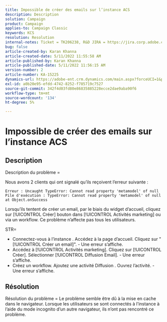 ```yaml
---
title: Impossible de créer des emails sur l’instance ACS
description: Description
solution: Campaign
product: Campaign
applies-to: Campaign Classic
keywords: KCS
resolution: Resolution
internal-notes: Ticket = TK206238, R&D JIRA = https://jira.corp.adobe.com/browse/CAMP-39887
bug: false
article-created-by: Karan Khanna
article-created-date: 5/11/2022 11:55:58 AM
article-published-by: Karan Khanna
article-published-date: 5/11/2022 11:56:15 AM
version-number: 2
article-number: KA-15225
dynamics-url: https://adobe-ent.crm.dynamics.com/main.aspx?forceUCI=1&pagetype=entityrecord&etn=knowledgearticle&id=61b7974e-21d1-ec11-a7b5-00224809c556
exl-id: a0b20e95-efdd-4742-8252-f785719c7527
source-git-commit: 342f4d03fd80e86835885228ecce2dae9aba90f6
workflow-type: tm+mt
source-wordcount: '134'
ht-degree: 5%

---
```


# Impossible de créer des emails sur l’instance ACS

## Description


Description du problème =

Nous avons 2 clients qui ont signalé qu’ils reçoivent l’erreur suivante :

```
Erreur : Uncaught TypeError: Cannot read property 'metamodel' of null
Pile d'exécution : TypeError: Cannot read property 'metamodel' of null
at Object.onSuccess
```

Lorsqu’ils tentent de créer un email, par le biais du widget d’accueil, cliquez sur [!UICONTROL Créer] bouton dans [!UICONTROL Activités marketing] ou via un workflow.
Ce problème n’affecte pas tous les utilisateurs.



STR=

- Connectez-vous à l’instance . Accédez à la page d’accueil. Cliquez sur &quot;[!UICONTROL Créer un email]&quot;. - Une erreur s’affiche.
- Accédez à [!UICONTROL Activités marketing]. Cliquez sur [!UICONTROL Créer]. Sélectionner [!UICONTROL Diffusion Email]. - Une erreur s’affiche.
- Créez un workflow. Ajoutez une activité Diffusion . Ouvrez l’activité. - Une erreur s’affiche.



## Résolution


Résolution du problème = Le problème semble être dû à la mise en cache dans le navigateur. Lorsque les utilisateurs se sont connectés à l’instance à l’aide du mode incognito d’un autre navigateur, ils n’ont pas rencontré ce problème.
